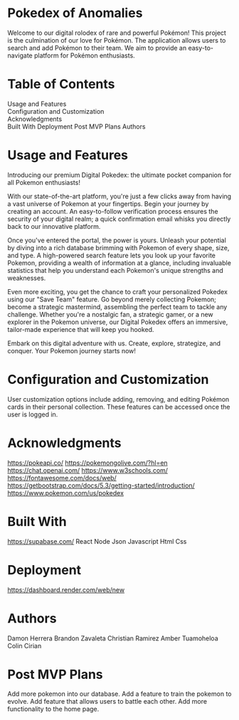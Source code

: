 # Pokedex of Anomalies
Welcome to our digital rolodex of rare and powerful Pokémon! This project is the culmination of our love for Pokémon. The application allows users to search and add Pokémon to their team. We aim to provide an easy-to-navigate platform for Pokémon enthusiasts.

# Table of Contents
Usage and Features  
Configuration and Customization  
Acknowledgments  
Built With
Deployment
Post MVP Plans
Authors

# Usage and Features
Introducing our premium Digital Pokedex: the ultimate pocket companion for all Pokemon enthusiasts!

With our state-of-the-art platform, you're just a few clicks away from having a vast universe of Pokemon at your fingertips. Begin your journey by creating an account. An easy-to-follow verification process ensures the security of your digital realm; a quick confirmation email whisks you directly back to our innovative platform.

Once you've entered the portal, the power is yours. Unleash your potential by diving into a rich database brimming with Pokemon of every shape, size, and type. A high-powered search feature lets you look up your favorite Pokemon, providing a wealth of information at a glance, including invaluable statistics that help you understand each Pokemon's unique strengths and weaknesses.

Even more exciting, you get the chance to craft your personalized Pokedex using our "Save Team" feature. Go beyond merely collecting Pokemon; become a strategic mastermind, assembling the perfect team to tackle any challenge. Whether you're a nostalgic fan, a strategic gamer, or a new explorer in the Pokemon universe, our Digital Pokedex offers an immersive, tailor-made experience that will keep you hooked.

Embark on this digital adventure with us. Create, explore, strategize, and conquer. Your Pokemon journey starts now!

# Configuration and Customization
User customization options include adding, removing, and editing Pokémon cards in their personal collection. These features can be accessed once the user is logged in.

# Acknowledgments
https://pokeapi.co/
https://pokemongolive.com/?hl=en
https://chat.openai.com/
https://www.w3schools.com/
https://fontawesome.com/docs/web/
https://getbootstrap.com/docs/5.3/getting-started/introduction/
https://www.pokemon.com/us/pokedex

# Built With
https://supabase.com/
React
Node
Json
Javascript
Html
Css

# Deployment
https://dashboard.render.com/web/new

# Authors
Damon Herrera
Brandon Zavaleta
Christian Ramirez
Amber Tuamoheloa
Colin Cirian

# Post MVP Plans
Add more pokemon into our database.
Add a feature to train the pokemon to evolve.
Add feature that allows users to battle each other.
Add more functionality to the home page.
